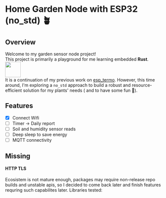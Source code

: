 # Home Garden Node with ESP32 (no_std) 🪴
## Overview

Welcome to my garden sensor node project!\
This project is primarily a playground for me learning embedded **Rust**. <img src="https://www.rustacean.net/assets/rustacean-flat-happy.svg" width=50>\
It is a continuation of my previous work on [esp_termo](https://github.com/Muresan73/esp_termo). However, this time around, I'm exploring a `no_std` approach to build a robust and resource-efficient solution for my plants' needs ( and to have some fun 🦝).

## Features

- [x] Connect Wifi
- [ ] Timer -> Daily report
- [ ] Soil and humidity sensor reads
- [ ] Deep sleep to save energy
- [ ] MQTT connectivity

## Missing

#### HTTP TLS
Ecosistem is not mature enough, packages may require non-release repo builds and unstable apis, so I decided to come back later and finish features requring such capabilites later.
Libraries tested:


